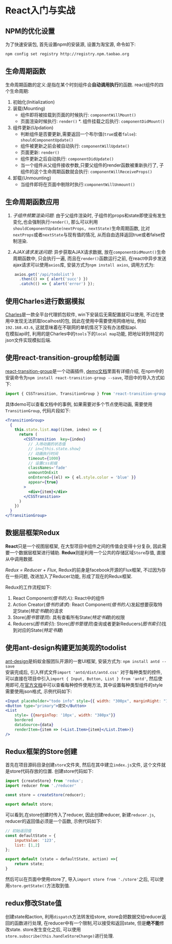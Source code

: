 # React入门与实战

## NPM的优化设置

为了快速安装包, 首先设置npm的安装源, 设置为淘宝源, 命令如下:

```bash
npm config set registry http://registry.npm.taobao.org
```

## 生命周期函数

生命周期函数的定义:是指在某个时刻组件会**自动调用执行**的函数.
react组件的四个生命周期:

1. 初始化(Initialization)  
2. 装载(Mounting)
   * 组件即将被挂载到页面的时候执行: `componentWillMount()`
   * 页面渲染时候执行: `render()`
   *. 组件挂载之后执行: `componentDidMount()`
3. 组件更新(Updation)
   * 判断组件是否要更新,需要返回一个布尔值(`true`或者`false`): `shouldComponentUpdate()`
   * 组件被更新之前会被自动执行: `componentWillUpdate()`
   * 页面更新: `render()`
   * 组件更新之后自动执行: `componentDidUpdate()`
   * 当一个组件从父组件接收参数,只要父组件的render函数被重新执行了, 子组件的这个生命周期函数就会执行: `componentWillReceiveProps()`
4. 卸载(Unmounting)
   * 当组件即将在页面中剔除时执行:`componentWillUnmount()`

## 生命周期函数应用

1. *子组件频繁渲染问题*: 由于父组件渲染时, 子组件的props和state即使没有发生变化,也会强制执行`render()`, 那么可以利用`shouldComponentUpdate(nextProps, nextState)`生命周期函数, 比对`nextProps`或者`nextState`与现有值的情况, 从而自由选择返回true或者false控制渲染.

2. *AJAX请求发送问题*: 异步获取AJAX请求数据, 放在`componentDidMount()`生命周期函数中, 只会执行一遍, 而且在`render()`函数运行之前, 在react中异步发送ajax请求可以使用`axios`库, 安装方式为`npm install axios`, 调用方式为:  
  
```JavaScript
    axios.get('/api/todolist')
      .then(() => { alert('succ') })
      .catch(() => { alert('error') });
```

## 使用Charles进行数据模拟

[Charles](https://www.charlesproxy.com)是一款全平台代理抓包软件, win下安装后无需配置就可以使用, 不过在使用中发现无法抓取localhost的包, 因此在使用中需要使用网络地址, 例如`192.168.43.6`, 这就意味着在不联网的单机情况下没有办法模拟api.  
在模拟api时, 利用的是Charles中的`tools`下的`local map`功能, 把地址转到特定的json文件实现模拟后端.

## 使用react-transition-group绘制动画

[react-transition-group](https://github.com/reactjs/react-transition-group)是一个动画插件, [demo文档](https://reactcommunity.org/react-transition-group/)里面有详细介绍, 在npm中的安装命令为`npm install react-transition-group --save`, 项目中的导入方式如下:

```JavaScript
import { CSSTransition, TransitionGroup } from 'react-transition-group';
```

具体demo可以查看文档中的事例, 如果需要对多个节点使用动画, 需要使用`TransitionGroup`, 代码片段如下:

```jsx
<TransitionGroup>
  {
    this.state.list.map((item, index) => {
      return (
        <CSSTransition  key={index}
          // 入场动画的状态值
          // in={this.state.show}
          // 动画执行时间
          timeout={1000}
          // 设置css前缀
          classNames='fade'
          unmountOnExit
          onEntered={(el) => { el.style.color = 'blue' }}
          appear={true}
        >
          <div>{item}</div>
        </CSSTransition>
      )
    })
  }
</TransitionGroup>
```

## 数据层框架Redux

**React**只是一个视图层框架, 在大型项目中组件之间的传值会变得十分复杂, 因此需要一个数据层框架进行辅助. **Redux**则是利用一个公共的存储区域`Store`存值, 直接从中调用数据.  

*Redux = Reducer + Flux*, Redux的前身是facebook开源的Flux框架, 不过因为存在一些问题, 改进加入了Reducer功能, 形成了现在的Redux框架.

Redux的工作流程如下:

1. React Component(*借书的人*): React中的组件
2. Action Creator(*借书的请求*): React Component(*借书的人*)发起想要获取特定State(*特定书籍*)的请求
3. Store(*图书管理员*): 具有查看所有State(*特定书籍*)的权限
4. Reducers(*图书索引*): Store(*图书管理员*)查询或者更新Reducers(*图书索引*)找到对应的State(*特定书籍*)

## 使用ant-design构建更加美观的todolist

[ant-design](https://ant.design/index-cn)是蚂蚁金服团队开源的一套UI框架, 安装方式为: `npm install antd --save`  
安装完成后, 引入样式文件`import 'antd/dist/antd.css'`
对于每种类型的控件, 可以直接在项目中引入`import { Input, Button, List } from 'antd'`, 然后使用即可,在[官方文档](https://ant.design/docs/react/introduce-cn)中可以查看每种控件使用方法, 其中设置每种类型组件的style需要使用json格式, 示例代码如下:

```jsx
<Input placeholder="todo info" style={{ width: "300px", marginRight: "10px" }} />
<Button type="primary">提交</Button>
<List
    style= {{marginTop: '10px', width: "380px"}}
    bordered
    dataSource={data}
    renderItem={item => (<List.Item>{item}</List.Item>)}
/>
```

## Redux框架的Store创建

首先在项目源码目录创建`store`文件夹, 然后在其中建立`index.js`文件, 这个文件就是store代码存放的位置. 创建store代码如下:

```javascript
import {createStore} from 'redux';
import reducer from './reducer'

const store = createStore(reducer);

export default store;
```

可以看到,在store创建时传入了reducer, 因此创建reducer, 新建`reducer.js`, reducer的返回值必须是一个函数, 示例代码如下:

```javascript
// 初始返回值
const defaultState = {
    inputValue: '123',
    list: [1,2]
};

export default (state = defaultState, action) =>{
    return state;
}
```

然后可以在页面中使用store了, 导入`import store from './store'`之后, 可以使用`store.getState()`方法取到值.

## redux修改State值

创建state和action, 利用`dispatch`方法转发给store, store会把数据交给reducer返回的函数进行处理, 在reducer中有一个限制,可以接受和返回state, 但是**绝不能**修改state. store发生变化之后, 可以使用`store.subscribe(this.handleStoreChange)`进行处理.
